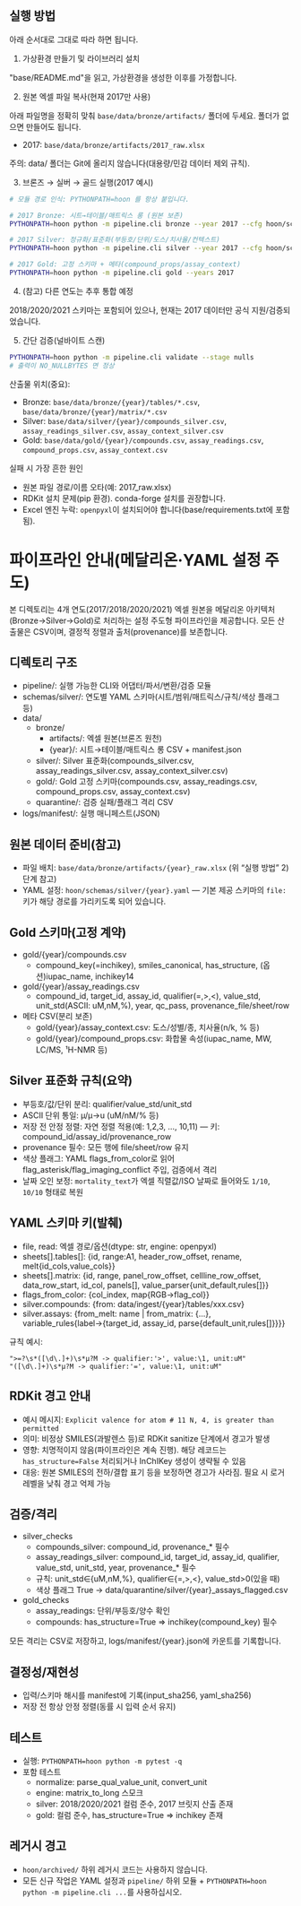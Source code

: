 ## 실행 방법

아래 순서대로 그대로 따라 하면 됩니다. 

1) 가상환경 만들기 및 라이브러리 설치

"base/README.md"을 읽고, 가상환경을 생성한 이후를 가정합니다. 

2) 원본 엑셀 파일 복사(현재 2017만 사용)

아래 파일명을 정확히 맞춰 `base/data/bronze/artifacts/` 폴더에 두세요. 폴더가 없으면 만들어도 됩니다.

- 2017: `base/data/bronze/artifacts/2017_raw.xlsx`

주의: data/ 폴더는 Git에 올리지 않습니다(대용량/민감 데이터 제외 규칙).

3) 브론즈 → 실버 → 골드 실행(2017 예시)

```bash
# 모듈 경로 인식: PYTHONPATH=hoon 를 항상 붙입니다.

# 2017 Bronze: 시트→테이블/매트릭스 롱 (원본 보존)
PYTHONPATH=hoon python -m pipeline.cli bronze --year 2017 --cfg hoon/schemas/silver/2017.yaml

# 2017 Silver: 정규화/표준화(부등호/단위/도스/치사율/컨텍스트)
PYTHONPATH=hoon python -m pipeline.cli silver --year 2017 --cfg hoon/schemas/silver/2017.yaml

# 2017 Gold: 고정 스키마 + 메타(compound_props/assay_context)
PYTHONPATH=hoon python -m pipeline.cli gold --years 2017
```

4) (참고) 다른 연도는 추후 통합 예정

2018/2020/2021 스키마는 포함되어 있으나, 현재는 2017 데이터만 공식 지원/검증되었습니다.

5) 간단 검증(널바이트 스캔)

```bash
PYTHONPATH=hoon python -m pipeline.cli validate --stage nulls
# 출력이 NO_NULLBYTES 면 정상
```

산출물 위치(중요):
- Bronze: `base/data/bronze/{year}/tables/*.csv`, `base/data/bronze/{year}/matrix/*.csv`
- Silver: `base/data/silver/{year}/compounds_silver.csv`, `assay_readings_silver.csv`, `assay_context_silver.csv`
- Gold: `base/data/gold/{year}/compounds.csv`, `assay_readings.csv`, `compound_props.csv`, `assay_context.csv`

실패 시 가장 흔한 원인
- 원본 파일 경로/이름 오타(예: 2017_raw.xlsx)
- RDKit 설치 문제(pip 환경). conda-forge 설치를 권장합니다.
- Excel 엔진 누락: `openpyxl`이 설치되어야 합니다(base/requirements.txt에 포함됨).

# 파이프라인 안내(메달리온·YAML 설정 주도)

본 디렉토리는 4개 연도(2017/2018/2020/2021) 엑셀 원본을 메달리온 아키텍처(Bronze→Silver→Gold)로 처리하는 설정 주도형 파이프라인을 제공합니다. 모든 산출물은 CSV이며, 결정적 정렬과 출처(provenance)를 보존합니다.

## 디렉토리 구조
- pipeline/: 실행 가능한 CLI와 어댑터/파서/변환/검증 모듈
- schemas/silver/: 연도별 YAML 스키마(시트/범위/매트릭스/규칙/색상 플래그 등)
- data/
  - bronze/
    - artifacts/: 엑셀 원본(브론즈 원천)
    - {year}/: 시트→테이블/매트릭스 롱 CSV + manifest.json
  - silver/: Silver 표준화(compounds_silver.csv, assay_readings_silver.csv, assay_context_silver.csv)
  - gold/: Gold 고정 스키마(compounds.csv, assay_readings.csv, compound_props.csv, assay_context.csv)
  - quarantine/: 검증 실패/플래그 격리 CSV
- logs/manifest/: 실행 매니페스트(JSON)

## 원본 데이터 준비(참고)
- 파일 배치: `base/data/bronze/artifacts/{year}_raw.xlsx` (위 “실행 방법” 2) 단계 참고)
- YAML 설정: `hoon/schemas/silver/{year}.yaml` — 기본 제공 스키마의 `file:` 키가 해당 경로를 가리키도록 되어 있습니다.

## Gold 스키마(고정 계약)
- gold/{year}/compounds.csv
  - compound_key(=inchikey), smiles_canonical, has_structure, (옵션)iupac_name, inchikey14
- gold/{year}/assay_readings.csv
  - compound_id, target_id, assay_id, qualifier(=,>,<), value_std, unit_std(ASCII: uM,nM,%), year, qc_pass, provenance_file/sheet/row
 - 메타 CSV(분리 보존)
   - gold/{year}/assay_context.csv: 도스/성별/종, 치사율(n/k, % 등)
   - gold/{year}/compound_props.csv: 화합물 속성(iupac_name, MW, LC/MS, ¹H-NMR 등)

## Silver 표준화 규칙(요약)
- 부등호/값/단위 분리: qualifier/value_std/unit_std
- ASCII 단위 통일: µ/μ→u (uM/nM/% 등)
- 저장 전 안정 정렬: 자연 정렬 적용(예: 1,2,3, …, 10,11) — 키: compound_id/assay_id/provenance_row
- provenance 필수: 모든 행에 file/sheet/row 유지
- 색상 플래그: YAML flags_from_color로 읽어 flag_asterisk/flag_imaging_conflict 주입, 검증에서 격리
 - 날짜 오인 보정: `mortality_text`가 엑셀 직렬값/ISO 날짜로 들어와도 `1/10`, `10/10` 형태로 복원

## YAML 스키마 키(발췌)
- file, read: 엑셀 경로/옵션(dtype: str, engine: openpyxl)
- sheets[].tables[]: {id, range:A1, header_row_offset, rename, melt{id_cols,value_cols}}
- sheets[].matrix: {id, range, panel_row_offset, cellline_row_offset, data_row_start, id_col, panels[], value_parser{unit_default,rules[]}}
- flags_from_color: {col_index, map{RGB→flag_col}}
- silver.compounds: {from: data/ingest/{year}/tables/xxx.csv}
- silver.assays: {from_melt: name | from_matrix: {...}, variable_rules{label→{target_id, assay_id, parse{default_unit,rules[]}}}}

규칙 예시:
```
">=?\s*([\d\.]+)\s*µ?M -> qualifier:'>', value:\1, unit:uM"
"([\d\.]+)\s*µ?M -> qualifier:'=', value:\1, unit:uM"
```

## RDKit 경고 안내
- 예시 메시지: `Explicit valence for atom # 11 N, 4, is greater than permitted`
- 의미: 비정상 SMILES(과발렌스 등)로 RDKit sanitize 단계에서 경고가 발생
- 영향: 치명적이지 않음(파이프라인은 계속 진행). 해당 레코드는 `has_structure=False` 처리되거나 InChIKey 생성이 생략될 수 있음
- 대응: 원본 SMILES의 전하/결합 표기 등을 보정하면 경고가 사라짐. 필요 시 로거 레벨을 낮춰 경고 억제 가능

## 검증/격리
- silver_checks
  - compounds_silver: compound_id, provenance_* 필수
  - assay_readings_silver: compound_id, target_id, assay_id, qualifier, value_std, unit_std, year, provenance_* 필수
  - 규칙: unit_std∈{uM,nM,%}, qualifier∈{=,>,<}, value_std>0(있을 때)
  - 색상 플래그 True → data/quarantine/silver/{year}_assays_flagged.csv
- gold_checks
  - assay_readings: 단위/부등호/양수 확인
  - compounds: has_structure=True ⇒ inchikey(compound_key) 필수

모든 격리는 CSV로 저장하고, logs/manifest/{year}.json에 카운트를 기록합니다.

## 결정성/재현성
- 입력/스키마 해시를 manifest에 기록(input_sha256, yaml_sha256)
- 저장 전 항상 안정 정렬(동률 시 입력 순서 유지)

## 테스트
- 실행: `PYTHONPATH=hoon python -m pytest -q`
- 포함 테스트
  - normalize: parse_qual_value_unit, convert_unit
  - engine: matrix_to_long 스모크
  - silver: 2018/2020/2021 컬럼 준수, 2017 브릿지 산출 존재
  - gold: 컬럼 준수, has_structure=True ⇒ inchikey 존재

## 레거시 경고
- `hoon/archived/` 하위 레거시 코드는 사용하지 않습니다.
- 모든 신규 작업은 YAML 설정과 `pipeline/` 하위 모듈 + `PYTHONPATH=hoon python -m pipeline.cli ...`를 사용하십시오.
